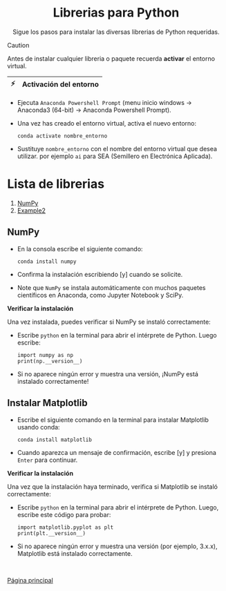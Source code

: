 <div  align="center">
    
# Librerias para Python

Sigue los pasos para instalar las diversas librerias de Python requeridas.

</div>

> [!CAUTION]
> Antes de instalar cualquier libreria o paquete recuerda **activar** el entorno virtual.

| :zap: | **Activación del entorno** |
|-------|:---------------------------|

- Ejecuta `Anaconda Powershell Prompt` (menu inicio windows &rarr;  Anaconda3 (64-bit) &rarr; Anaconda Powershell Prompt).
- Una vez has creado el entorno virtual, activa el nuevo entorno:

    ```console
   conda activate nombre_entorno
   ```

- Sustituye `nombre_entorno` con el nombre del entorno virtual que desea utilizar. por ejemplo `ai` para SEA (Semillero en Electrónica Aplicada).

# Lista de librerias
1. [NumPy](#NumPy)
2. [Example2](#example2)


  
## NumPy

- En la consola escribe el siguiente comando:

  ```console
  conda install numpy
  ```

- Confirma la instalación escribiendo [y] cuando se solicite.

- Note que `NumPy` se instala automáticamente con muchos paquetes científicos en Anaconda, como Jupyter Notebook y SciPy.

**Verificar la instalación**

Una vez instalada, puedes verificar si NumPy se instaló correctamente:

- Escribe `python` en la terminal para abrir el intérprete de Python. Luego escribe:

  ```console
  import numpy as np
  print(np.__version__)
  ```
  
- Si no aparece ningún error y muestra una versión, ¡NumPy está instalado correctamente!

## Instalar Matplotlib

- Escribe el siguiente comando en la terminal para instalar Matplotlib usando conda:

  ```console
  conda install matplotlib
  ```

- Cuando aparezca un mensaje de confirmación, escribe [y] y presiona `Enter` para continuar.

**Verificar la instalación**

Una vez que la instalación haya terminado, verifica si Matplotlib se instaló correctamente:

- Escribe `python` en la terminal para abrir el intérprete de Python. Luego, escribe este código para probar:

  ```console
  import matplotlib.pyplot as plt
  print(plt.__version__)
  ```
  
- Si no aparece ningún error y muestra una versión (por ejemplo, 3.x.x), Matplotlib está instalado correctamente.

<br/>

[Página principal](../../README.md)
